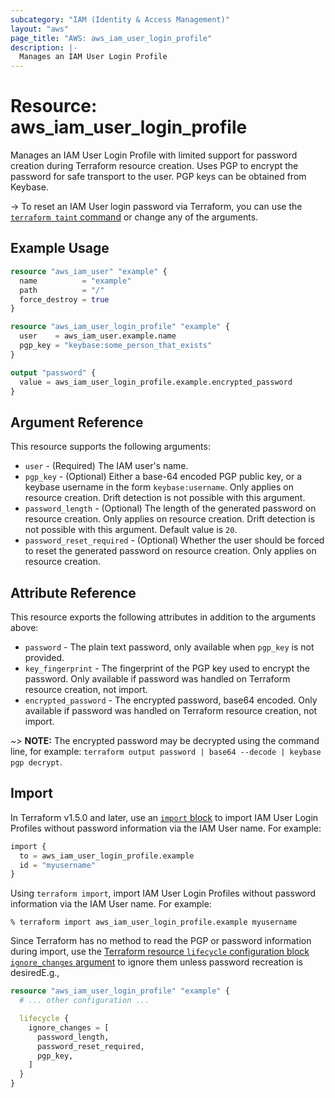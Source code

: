 ```yaml
---
subcategory: "IAM (Identity & Access Management)"
layout: "aws"
page_title: "AWS: aws_iam_user_login_profile"
description: |-
  Manages an IAM User Login Profile
---
```


# Resource: aws_iam_user_login_profile

Manages an IAM User Login Profile with limited support for password creation during Terraform resource creation. Uses PGP to encrypt the password for safe transport to the user. PGP keys can be obtained from Keybase.

-> To reset an IAM User login password via Terraform, you can use the [`terraform taint` command](https://www.terraform.io/docs/commands/taint.html) or change any of the arguments.

## Example Usage

```terraform
resource "aws_iam_user" "example" {
  name          = "example"
  path          = "/"
  force_destroy = true
}

resource "aws_iam_user_login_profile" "example" {
  user    = aws_iam_user.example.name
  pgp_key = "keybase:some_person_that_exists"
}

output "password" {
  value = aws_iam_user_login_profile.example.encrypted_password
}
```

## Argument Reference

This resource supports the following arguments:

* `user` - (Required) The IAM user's name.
* `pgp_key` - (Optional) Either a base-64 encoded PGP public key, or a keybase username in the form `keybase:username`. Only applies on resource creation. Drift detection is not possible with this argument.
* `password_length` - (Optional) The length of the generated password on resource creation. Only applies on resource creation. Drift detection is not possible with this argument. Default value is `20`.
* `password_reset_required` - (Optional) Whether the user should be forced to reset the generated password on resource creation. Only applies on resource creation.

## Attribute Reference

This resource exports the following attributes in addition to the arguments above:

* `password` - The plain text password, only available when `pgp_key` is not provided.
* `key_fingerprint` - The fingerprint of the PGP key used to encrypt the password. Only available if password was handled on Terraform resource creation, not import.
* `encrypted_password` - The encrypted password, base64 encoded. Only available if password was handled on Terraform resource creation, not import.

~> **NOTE:** The encrypted password may be decrypted using the command line,
   for example: `terraform output password | base64 --decode | keybase pgp decrypt`.

## Import

In Terraform v1.5.0 and later, use an [`import` block](https://developer.hashicorp.com/terraform/language/import) to import IAM User Login Profiles without password information via the IAM User name. For example:

```terraform
import {
  to = aws_iam_user_login_profile.example
  id = "myusername"
}
```

Using `terraform import`, import IAM User Login Profiles without password information via the IAM User name. For example:

```console
% terraform import aws_iam_user_login_profile.example myusername
```

Since Terraform has no method to read the PGP or password information during import, use the [Terraform resource `lifecycle` configuration block `ignore_changes` argument](https://www.terraform.io/docs/configuration/meta-arguments/lifecycle.html#ignore_changes) to ignore them unless password recreation is desiredE.g.,

```terraform
resource "aws_iam_user_login_profile" "example" {
  # ... other configuration ...

  lifecycle {
    ignore_changes = [
      password_length,
      password_reset_required,
      pgp_key,
    ]
  }
}
```
